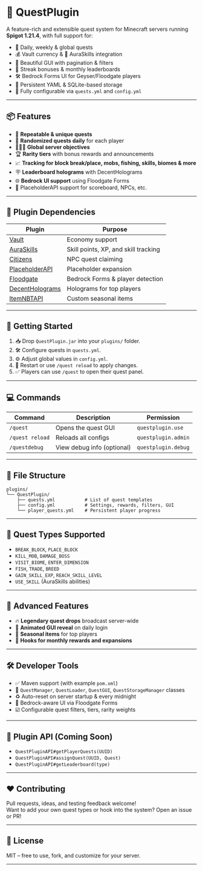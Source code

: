 # 🎯 QuestPlugin

A feature-rich and extensible quest system for Minecraft servers running **Spigot 1.21.4**, with full support for:

- 🧭 Daily, weekly & global quests
- 💰 Vault currency & 🧠 AuraSkills integration
- 🎨 Beautiful GUI with pagination & filters
- 📅 Streak bonuses & monthly leaderboards
- 🛠️ Bedrock Forms UI for Geyser/Floodgate players
- 💾 Persistent YAML & SQLite-based storage
- 🔧 Fully configurable via `quests.yml` and `config.yml`

---

## 📦 Features

- 🔁 **Repeatable & unique quests**
- 🎲 **Randomized quests daily** for each player
- 🧑‍🤝‍🧑 **Global server objectives**
- 🏆 **Rarity tiers** with bonus rewards and announcements
- 📈 **Tracking for block break/place, mobs, fishing, skills, biomes & more**
- 🪧 **Leaderboard holograms** with DecentHolograms
- 🌐 **Bedrock UI support** using Floodgate Forms
- 🧩 PlaceholderAPI support for scoreboard, NPCs, etc.

---

## 🧰 Plugin Dependencies

| Plugin          | Purpose                           |
|------------------|-----------------------------------|
| [Vault](https://www.spigotmc.org/resources/vault.34315/)              | Economy support |
| [AuraSkills](https://wiki.aurelium.dev/)            | Skill points, XP, and skill tracking |
| [Citizens](https://www.spigotmc.org/resources/citizens.13811/)        | NPC quest claiming |
| [PlaceholderAPI](https://www.spigotmc.org/resources/placeholderapi.6245/) | Placeholder expansion |
| [Floodgate](https://github.com/GeyserMC/Floodgate)  | Bedrock Forms & player detection |
| [DecentHolograms](https://www.spigotmc.org/resources/decent-holograms.96927/) | Holograms for top players |
| [ItemNBTAPI](https://github.com/tr7zw/Item-NBT-API) | Custom seasonal items |

---

## 🚀 Getting Started

1. 📥 Drop `QuestPlugin.jar` into your `plugins/` folder.
2. 🛠️ Configure quests in `quests.yml`.
3. ⚙️ Adjust global values in `config.yml`.
4. 🔄 Restart or use `/quest reload` to apply changes.
5. ✅ Players can use `/quest` to open their quest panel.

---

## 💻 Commands

| Command        | Description                      | Permission            |
|----------------|----------------------------------|------------------------|
| `/quest`       | Opens the quest GUI              | `questplugin.use`     |
| `/quest reload`| Reloads all configs              | `questplugin.admin`   |
| `/questdebug`  | View debug info (optional)       | `questplugin.debug`   |

---

## 📁 File Structure

```plaintext
plugins/
└── QuestPlugin/
    ├── quests.yml           # List of quest templates
    ├── config.yml           # Settings, rewards, filters, GUI
    └── player_quests.yml    # Persistent player progress
```

---

## 🌟 Quest Types Supported

- `BREAK_BLOCK`, `PLACE_BLOCK`
- `KILL_MOB`, `DAMAGE_BOSS`
- `VISIT_BIOME`, `ENTER_DIMENSION`
- `FISH`, `TRADE`, `BREED`
- `GAIN_SKILL_EXP`, `REACH_SKILL_LEVEL`
- `USE_SKILL` (AuraSkills abilities)

---

## 🧠 Advanced Features

- 🔥 **Legendary quest drops** broadcast server-wide
- 🧵 **Animated GUI reveal** on daily login
- 💫 **Seasonal items** for top players
- 🧩 **Hooks for monthly rewards and expansions**

---

## 🛠️ Developer Tools

- ✅ Maven support (with example `pom.xml`)
- 🧪 `QuestManager`, `QuestLoader`, `QuestGUI`, `QuestStorageManager` classes
- ♻️ Auto-reset on server startup & every midnight
- 🔐 Bedrock-aware UI via Floodgate Forms
- ☑️ Configurable quest filters, tiers, rarity weights

---

## 🧩 Plugin API (Coming Soon)

- `QuestPluginAPI#getPlayerQuests(UUID)`
- `QuestPluginAPI#assignQuest(UUID, Quest)`
- `QuestPluginAPI#getLeaderboard(type)`

---

## ❤️ Contributing

Pull requests, ideas, and testing feedback welcome!  
Want to add your own quest types or hook into the system? Open an issue or PR!

---

## 📄 License

MIT – free to use, fork, and customize for your server.

---
